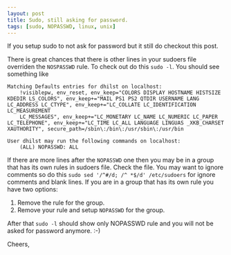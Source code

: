 ```yaml
---
layout: post
title: Sudo, still asking for password.
tags: [sudo, NOPASSWD, linux, unix]
---
```


If you setup sudo to not ask for password but it still do checkout this
post.

There is great chances that there is other lines in your sudoers file overriden
the `NOSPASSWD` rule. To check out do this `sudo -l`. You should see something like

```
Matching Defaults entries for dhilst on localhost:
    !visiblepw, env_reset, env_keep="COLORS DISPLAY HOSTNAME HISTSIZE KDEDIR LS_COLORS", env_keep+="MAIL PS1 PS2 QTDIR USERNAME LANG LC_ADDRESS LC_CTYPE", env_keep+="LC_COLLATE LC_IDENTIFICATION LC_MEASUREMENT
    LC_MESSAGES", env_keep+="LC_MONETARY LC_NAME LC_NUMERIC LC_PAPER LC_TELEPHONE", env_keep+="LC_TIME LC_ALL LANGUAGE LINGUAS _XKB_CHARSET XAUTHORITY", secure_path=/sbin\:/bin\:/usr/sbin\:/usr/bin

User dhilst may run the following commands on localhost:
    (ALL) NOPASSWD: ALL
```

If there are more lines after the `NOPASSWD` one then you may be in a group
that has its own rules in sudoers file. Check the file. You may want to ignore
comments so do this `sudo sed '/^#/d; /^ *$/d' /etc/sudoers` for ignore
comments and blank lines. If you are in a group that has its own rule you have
two options: 

1. Remove the rule for the group.
2. Remove your rule and setup `NOPASSWD` for the group.

After that `sudo -l` should show only NOPASSWD rule and you will not be asked for password anymore. :-)

Cheers, 


